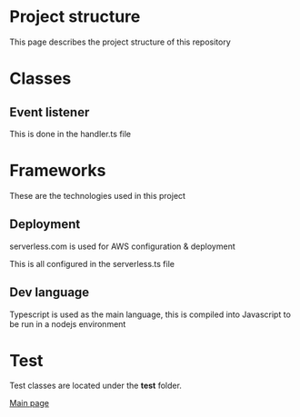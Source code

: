# Project structure
This page describes the project structure of this repository

# Classes

## Event listener
This is done in the handler.ts file

# Frameworks
These are the technologies used in this project

## Deployment
serverless.com is used for AWS configuration & deployment

This is all configured in the serverless.ts file

## Dev language
Typescript is used as the main language, this is compiled into Javascript to be run in a nodejs environment

# Test
Test classes are located under the **test** folder.

[Main page](../README.md)